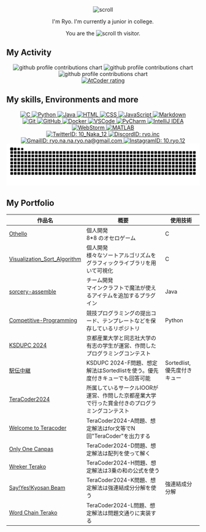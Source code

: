 <div align="center">
  
  <picture>
    <source
      media="(prefers-color-scheme: dark)"
      srcset="https://typograssy.deno.dev/api?text=Hello%20World!!%20&bg=0d1116&l0=151b23&frame=ffffff&speed=100&comment="
    />
    <source
      media="(prefers-color-scheme: light)"
      srcset="https://typograssy.deno.dev/api?text=Hello%20World!!%20&bg=ffffff&l0=cccccc&frame=000000&speed=100&comment="
    />
    <img
      alt="scroll"
      src="https://typograssy.deno.dev/api?text=Hello%20World!!%20&bg=0d1116&l0=151b23&frame=ffffff&speed=100&comment="
    />
  </picture>
  
  <p>I'm Ryo. I'm currently a junior in college.</p>
  <p>You are the
    <picture>
    <source
      media="(prefers-color-scheme: dark)"
      srcset="https://komarev.com/ghpvc/?username=ryonakagawa-1012&label=&color=0d1116"
    />
    <source
      media="(prefers-color-scheme: light)"
      srcset="https://komarev.com/ghpvc/?username=ryonakagawa-1012&label=&color=ffffff"
    />
    <img
      alt="scroll"
      src="https://komarev.com/ghpvc/?username=ryonakagawa-1012&label=&color=0d1116"
    />
  </picture>
  th visitor.</p>

</div>


## My Activity

<div align="center">

  <picture>
        <source media="(prefers-color-scheme: dark)"  srcset="output/metrics.base.svg" width="400" />
	<source media="(prefers-color-scheme: light)" srcset="output/metrics.base.svg" width="400" />
	<img alt="github profile contributions chart"    src="https://raw.githubusercontent.com/ryonakagawa-1012/ryonakagawa-1012/output-3d-contrib/day.svg" />
  </picture>

  <picture>
   	<source media="(prefers-color-scheme: dark)"  srcset="output/details.svg" width="400" />
	<source media="(prefers-color-scheme: light)" srcset="output/details.svg" width="400" />
	<img alt="github profile contributions chart"    src="https://raw.githubusercontent.com/ryonakagawa-1012/ryonakagawa-1012/output-3d-contrib/day.svg" />
  </picture>
  
  <picture>
	  <source media="(prefers-color-scheme: dark)"  srcset="profile-3d-contrib/profile-night-rainbow.svg" width="700" />
	  <source media="(prefers-color-scheme: light)" srcset="profile-3d-contrib/profile-season-animate.svg" width="700" />
	  <img alt="github profile contributions chart"    src="https://raw.githubusercontent.com/ryonakagawa-1012/ryonakagawa-1012/output-3d-contrib/day.svg" />
	</picture>

  
  
</div>

<div align="center">
  <a href="https://atcoder.jp/users/Xx_RYO_xX?contestType=algo">
    <picture>
      <source
        media="(prefers-color-scheme: dark)"
        srcset="https://badgen.org/img/atcoder/Xx_RYO_xX/rating/algorithm?style=plastic"
      />
      <source
        media="(prefers-color-scheme: light)"
        srcset="https://badgen.org/img/atcoder/Xx_RYO_xX/rating/algorithm?style=social"
      />
      <img
        alt="AtCoder rating"
        src="https://badgen.org/img/atcoder/Xx_RYO_xX/rating/algorithm?style=plastic"
        width="300"
        height="auto"
      />
    </picture>
  </a>
</div>

<!--
<div align="center">
  <a href="https://atcoder.jp/users/Xx_RYO_xX?contestType=heuristic">
    <img
      src="https://badgen.org/img/atcoder/Xx_RYO_xX/rating/heuristic?style=plastic"
      style="width:auto; height:50px;"
    />
  </a>
</div>
-->

## My skills, Environments and more
<div align="center">
  
  <a href="https://learn.microsoft.com/ja-jp/cpp/c-language/c-language-reference?view=msvc-170" title="C Language Reference">
    <img src="https://skillicons.dev/icons?i=c" alt="C"/>
  </a>
  <a href="https://www.python.org/" title="Python Official Site">
    <img src="https://skillicons.dev/icons?i=python" alt="Python"/>
  </a>
  <a href="https://www.java.com/" title="Java Official Site">
    <img src="https://skillicons.dev/icons?i=java" alt="Java"/>
  </a>
  <a href="https://developer.mozilla.org/docs/Web/HTML" title="HTML Docs">
    <img src="https://skillicons.dev/icons?i=html" alt="HTML"/>
  </a>
  <a href="https://developer.mozilla.org/docs/Web/CSS" title="CSS Docs">
    <img src="https://skillicons.dev/icons?i=css" alt="CSS"/>
  </a>
  <a href="https://developer.mozilla.org/docs/Web/JavaScript" title="JavaScript Docs">
    <img src="https://skillicons.dev/icons?i=javascript" alt="JavaScript"/>
  </a>
  <a href="https://www.markdownguide.org/" title="Markdown Guide">
    <img src="https://skillicons.dev/icons?i=md" alt="Markdown"/>
  </a>

</div>

<div align="center">

  <a href="https://git-scm.com/" title="Git">
    <img src="https://skillicons.dev/icons?i=git" alt="Git"/>
  </a>
  <a href="https://github.com/" title="GitHub">
    <img src="https://skillicons.dev/icons?i=github" alt="GitHub"/>
  </a>
  <a href="https://www.docker.com/" title="Docker">
    <img src="https://skillicons.dev/icons?i=docker" alt="Docker"/>
  </a>
  <a href="https://code.visualstudio.com/" title="VSCode">
    <img src="https://skillicons.dev/icons?i=vscode" alt="VSCode"/>
  </a>
  <a href="https://www.jetbrains.com/pycharm/" title="PyCharm">
    <img src="https://skillicons.dev/icons?i=pycharm" alt="PyCharm"/>
  </a>
  <a href="https://www.jetbrains.com/idea/" title="IntelliJ IDEA">
    <img src="https://skillicons.dev/icons?i=idea" alt="IntelliJ IDEA"/>
  </a>
  <a href="https://www.jetbrains.com/webstorm/" title="WebStorm">
    <img src="https://skillicons.dev/icons?i=webstorm" alt="WebStorm"/>
  </a>
  <a href="https://www.mathworks.com/products/matlab.html" title="MATLAB">
    <img src="https://skillicons.dev/icons?i=matlab" alt="MATLAB"/>
  </a>

</div>

<div align="center">

  <a href="https://twitter.com/10_Naka_12" title="TwitterID: 10_Naka_12">
    <img src="https://skillicons.dev/icons?i=twitter" alt="TwitterID: 10_Naka_12" />
  </a>
  <a href="https://discord.com/" title="DiscordID: ryo.inc">
    <img src="https://skillicons.dev/icons?i=discord" alt="DiscordID: ryo.inc" />
  </a>
  <a href="mailto:ryo.na.na.ryo.na@gmail.com" title="MailAddress: ryo.na.na.ryo.na@gmail.com">
    <img src="https://skillicons.dev/icons?i=gmail" alt="GmailID: ryo.na.na.ryo.na@gmail.com" />
  </a>
  <a href="https://www.instagram.com/10.ryo.12/" title="InstagramID: 10.ryo.12">
    <img src="https://skillicons.dev/icons?i=instagram" alt="InstagramID: 10.ryo.12" />
  </a>

</div>

</div>


<picture>
  <source media="(prefers-color-scheme: dark)" srcset="https://raw.githubusercontent.com/ryonakagawa-1012/ryonakagawa-1012/output/github-contribution-grid-snake-dark.svg" />
  <source media="(prefers-color-scheme: light)" srcset="https://raw.githubusercontent.com/ryonakagawa-1012/ryonakagawa-1012/output/github-contribution-grid-snake.svg" />
  <img alt="GitHub Contribution Snake" src="https://raw.githubusercontent.com/ryonakagawa-1012/ryonakagawa-1012/output/github-contribution-grid-snake.svg" />
</picture>

## My Portfolio

| 作品名                                                 | 概要               | 使用技術 | 
| ------------------------------------------------------ | ------------------ | -------- | 
| [Othello](https://github.com/ryonakagawa-1012/Othello) | 個人開発<br>8*8 のオセロゲーム | C | 
|  [Visualization_Sort_Algorithm](https://github.com/ryonakagawa-1012/Visualization_Sort_Algorithm) | 個人開発<br>様々なソートアルゴリズムをグラフィックライブラリを用いて可視化 | C |
| [sorcery-assemble](https://github.com/c-a-c/sorcery-assemble) | チーム開発<br>マインクラフトで魔法が使えるアイテムを追加するプラグイン | Java |
| [Competitive-Programming](https://github.com/ryonakagawa-1012/Competitive-Programming) | 競技プログラミングの提出コード、テンプレートなどを保存しているリポジトリ | Python |
| [KSDUPC 2024](https://ioor.connpass.com/event/324201/) | 京都産業大学と同志社大学の有志の学生が運営、作問したプログラミングコンテスト |
| [駅伝中継](https://mofecoder.com/contests/ksdupc_2024/tasks/ksdupc_2024_f) | KSDUPC 2024-F問題、想定解法はSortedlistを使う。優先度付きキューでも回答可能 | Sortedlist, 優先度付きキュー |
| [TeraCoder2024](https://tcjudge.github.io/teaser-site/2024/) | 所属しているサークルIOORが運営、作問した京都産業大学で行った賞金付きのプログラミングコンテスト |
| [Welcome to Teracoder](https://mofecoder.com/contests/teracoder2024/tasks/teracoder2024_a) | TeraCoder2024-A問題、想定解法はfor文等でN回"TeraCoder"を出力する |
| [Only One Canpas](https://mofecoder.com/contests/teracoder2024/tasks/teracoder2024_d) | TeraCoder2024-D問題、想定解法は配列を使って解く |
| [Wreker Terako](https://mofecoder.com/contests/teracoder2024/tasks/teracoder2024_h) | TeraCoder2024-H問題、想定解法は3乗の和の公式を使う |
| [Say!Yes!Kyosan Beam](https://mofecoder.com/contests/teracoder2024/tasks/teracoder2024_k) | TeraCoder2024-K問題、想定解法は強連結成分分解を使う | 強連結成分分解 |
| [Word Chain Terako](https://mofecoder.com/contests/teracoder2024/tasks/teracoder2024_l)| TeraCoder2024-L問題、想定解法は問題文通りに実装する |